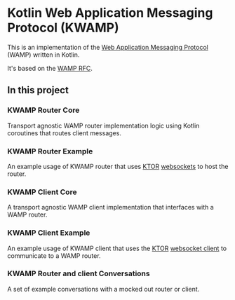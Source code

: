 # Kotlin Web Application Messaging Protocol (KWAMP)
This is an implementation of the [Web Application Messaging Protocol](https://wamp-proto.org/) (WAMP) written in Kotlin.

It's based on the [WAMP RFC](https://wamp-proto.org/static/rfc/draft-oberstet-hybi-crossbar-wamp.html).

## In this project
### KWAMP Router Core
Transport agnostic WAMP router implementation logic using Kotlin coroutines that routes client messages.

### KWAMP Router Example
An example usage of KWAMP router that uses [KTOR](https://ktor.io/) [websockets](https://ktor.io/servers/features/websockets.html) to host the router.

### KWAMP Client Core
A transport agnostic WAMP client implementation that interfaces with a WAMP router.

### KWAMP Client Example
An example usage of KWAMP client that uses the [KTOR](https://ktor.io/) [websocket client](https://ktor.io/clients/websockets.html) to communicate to a WAMP router.

### KWAMP Router and client Conversations
A set of example conversations with a mocked out router or client.
